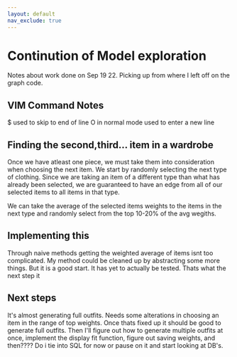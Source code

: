 ```yaml
---
layout: default
nav_exclude: true
---
```

# Continution of Model exploration

Notes about work done on Sep 19 22. Picking up from where I left off on the graph code.

## VIM Command Notes

$ used to skip to end of line
O  in normal mode used to enter a new line

## Finding the second,third... item in a wardrobe

Once we have atleast one piece, we must take them into consideration when choosing the next item. We start by randomly selecting the next type of clothing. Since we are taking an item of a different type than what has already been selected, we are guaranteed to have an edge from all of our selected items to all items in that type.

We can take the average of the selected items weights to the items in the next type and randomly select from the top 10-20% of the avg wegiths. 

## Implementing this

Through naive methods getting the weighted average of items isnt too complicated. My method could be cleaned up by abstracting some more things. But it is a good start. It has yet to actually be tested. Thats what the next step it

## Next steps

It's almost generating full outfits. Needs some alterations in choosing an item in the range of top weights. Once thats fixed up it should be good to generate full outfits. Then I'll figure out how to generate multiple outfits at once, implement the display fit function, figure out saving weights, and then???? Do i tie into SQL for now or pause on it and start looking at DB's.
